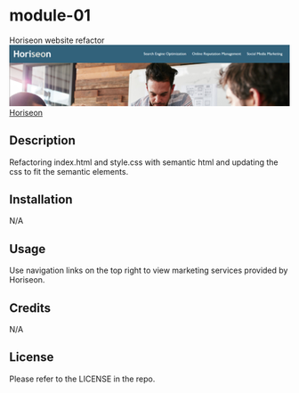 # module-01
Horiseon website refactor
![Image of Horiseon web site](./assets/images/Capture.PNG)
[Horiseon](https://kevinchogan.github.io/module-01/)
## Description

Refactoring index.html and style.css with semantic html and updating the css to fit the semantic elements.

## Installation

N/A

## Usage

Use navigation links on the top right to view marketing services provided by Horiseon.

## Credits

N/A

## License

Please refer to the LICENSE in the repo.
